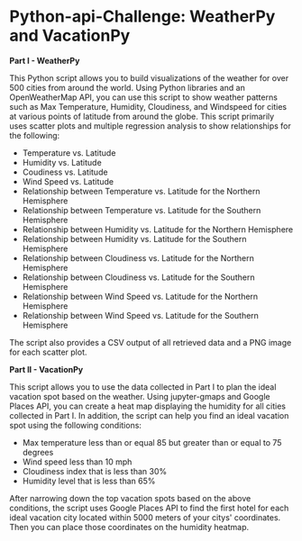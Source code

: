 # Python-api-Challenge: WeatherPy and VacationPy

**Part I - WeatherPy**

This Python script allows you to build visualizations of the weather for over 500 cities from around the world. Using Python libraries and an OpenWeatherMap API, you can use this script to show weather patterns such as Max Temperature, Humidity, Cloudiness, and Windspeed for cities at various points of latitude from around the globe. This script primarily uses scatter plots and multiple regression analysis to show relationships for the following:
  - Temperature vs. Latitude
  - Humidity vs. Latitude
  - Coudiness vs. Latitude
  - Wind Speed vs. Latitude
  - Relationship between Temperature vs. Latitude for the Northern Hemisphere
  - Relationship between Temperature vs. Latitude for the Southern Hemisphere
  - Relationship between Humidity vs. Latitude for the Northern Hemisphere
  - Relationship between Humidity vs. Latitude for the Southern Hemisphere
  - Relationship between Cloudiness vs. Latitude for the Northern Hemisphere
  - Relationship between Cloudiness vs. Latitude for the Southern Hemisphere
  - Relationship between Wind Speed vs. Latitude for the Northern Hemisphere
  - Relationship between Wind Speed vs. Latitude for the Southern Hemisphere
  
The script also provides a CSV output of all retrieved data and a PNG image for each scatter plot. 

**Part II - VacationPy**

This script allows you to use the data collected in Part I to plan the ideal vacation spot based on the weather. Using jupyter-gmaps and Google Places API, you can create a heat map displaying the humidity for all cities collected in Part I. In addition, the script can help you find an ideal vacation spot using the following conditions:

  - Max temperature less than or equal 85 but greater than or equal to 75 degrees
  - Wind speed less than 10 mph
  - Cloudiness index that is less than 30%
  - Humidity level that is less than 65%
  
After narrowing down the top vacation spots based on the above conditions, the script uses Google Places API to find the first hotel for each ideal vacation city located within 5000 meters of your citys' coordinates. Then you can place those coordinates on the humidity heatmap.
